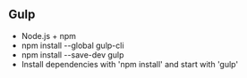 <h2>Gulp</h2>
<ul>
  <li>Node.js + npm</li>
  <li>npm install --global gulp-cli</li>
  <li>npm install --save-dev gulp</li>
  <li>Install dependencies with 'npm install' and start with 'gulp'</li>
</ul>




